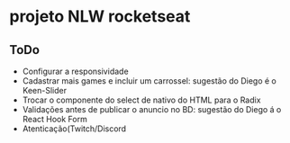 # projeto NLW rocketseat

## ToDo  
  
  - Configurar a responsividade
  - Cadastrar mais games e incluir um carrossel: sugestão do Diego é o Keen-Slider 
  - Trocar o componente do select de nativo do HTML para o Radix
  - Validações antes de publicar o anuncio no BD: sugestão do Diego á o React Hook Form 
  - Atenticação(Twitch/Discord
